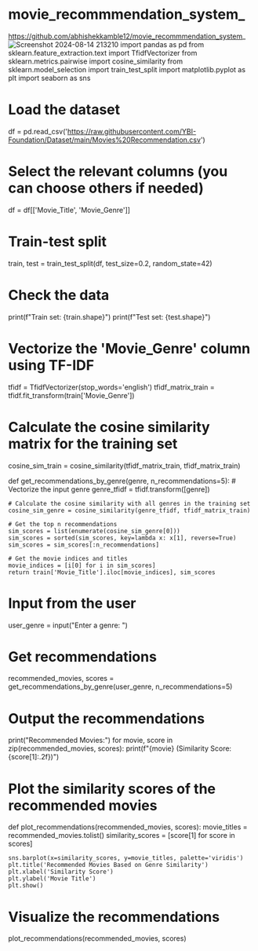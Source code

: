 # movie_recommmendation_system_
https://github.com/abhishekkamble12/movie_recommmendation_system_
 ![Screenshot 2024-08-14 213210](https://github.com/user-attachments/assets/1fd58d35-88be-4c26-8c75-16860c8fdb66)
import pandas as pd
from sklearn.feature_extraction.text import TfidfVectorizer
from sklearn.metrics.pairwise import cosine_similarity
from sklearn.model_selection import train_test_split
import matplotlib.pyplot as plt
import seaborn as sns

# Load the dataset
df = pd.read_csv('https://raw.githubusercontent.com/YBI-Foundation/Dataset/main/Movies%20Recommendation.csv')

# Select the relevant columns (you can choose others if needed)
df = df[['Movie_Title', 'Movie_Genre']]

# Train-test split
train, test = train_test_split(df, test_size=0.2, random_state=42)

# Check the data
print(f"Train set: {train.shape}")
print(f"Test set: {test.shape}")

# Vectorize the 'Movie_Genre' column using TF-IDF
tfidf = TfidfVectorizer(stop_words='english')
tfidf_matrix_train = tfidf.fit_transform(train['Movie_Genre'])

# Calculate the cosine similarity matrix for the training set
cosine_sim_train = cosine_similarity(tfidf_matrix_train, tfidf_matrix_train)

def get_recommendations_by_genre(genre, n_recommendations=5):
    # Vectorize the input genre
    genre_tfidf = tfidf.transform([genre])

    # Calculate the cosine similarity with all genres in the training set
    cosine_sim_genre = cosine_similarity(genre_tfidf, tfidf_matrix_train)

    # Get the top n recommendations
    sim_scores = list(enumerate(cosine_sim_genre[0]))
    sim_scores = sorted(sim_scores, key=lambda x: x[1], reverse=True)
    sim_scores = sim_scores[:n_recommendations]

    # Get the movie indices and titles
    movie_indices = [i[0] for i in sim_scores]
    return train['Movie_Title'].iloc[movie_indices], sim_scores

# Input from the user
user_genre = input("Enter a genre: ")

# Get recommendations
recommended_movies, scores = get_recommendations_by_genre(user_genre, n_recommendations=5)

# Output the recommendations
print("Recommended Movies:")
for movie, score in zip(recommended_movies, scores):
    print(f"{movie} (Similarity Score: {score[1]:.2f})")

# Plot the similarity scores of the recommended movies
def plot_recommendations(recommended_movies, scores):
    movie_titles = recommended_movies.tolist()
    similarity_scores = [score[1] for score in scores]

    sns.barplot(x=similarity_scores, y=movie_titles, palette='viridis')
    plt.title('Recommended Movies Based on Genre Similarity')
    plt.xlabel('Similarity Score')
    plt.ylabel('Movie Title')
    plt.show()

# Visualize the recommendations
plot_recommendations(recommended_movies, scores)
